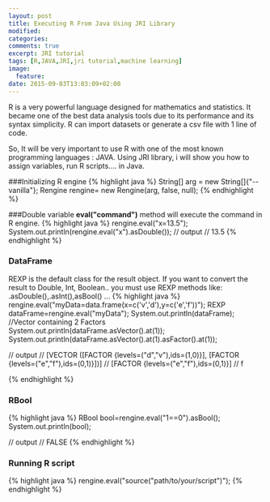 ```yaml
---
layout: post
title: Executing R From Java Using JRI Library
modified:
categories:
comments: true 
excerpt: JRI tutorial 
tags: [R,JAVA,JRI,jri tutorial,machine learning]
image:
  feature:
date: 2015-09-03T13:03:09+02:00
---
```


R is a very powerful language designed for mathematics and statistics. It became one of the best data analysis tools due to its performance and its syntax simplicity. R can import datasets or generate a csv file with 1 line of code.

So, It will be very important to use R with one of the most known programming languages : JAVA. Using JRI library, i will show you how to assign variables, run R scripts.... in Java.

###Initializing R engine 
{% highlight java %}
String[] arg = new String[]{"--vanilla"};
Rengine rengine= new Rengine(arg, false, null);
{% endhighlight %}

###Double variable
**eval("command")** method  will execute the command in R engine.
{% highlight java %}
rengine.eval("x=13.5");
System.out.println(rengine.eval("x").asDouble());
// output
// 13.5
{% endhighlight %}

### DataFrame
REXP is the default class for the result object. If you want to convert the result to Double, Int, Boolean.. you must use REXP methods like: .asDouble(),.asInt(),asBool() ...
{% highlight java %}
rengine.eval("myData=data.frame(x=c('v','d'),y=c('e','f'))");
REXP dataFrame=rengine.eval("myData");
System.out.println(dataFrame); //Vector containing 2 Factors
System.out.println(dataFrame.asVector().at(1));
System.out.println(dataFrame.asVector().at(1).asFactor().at(1));

// output
// [VECTOR ([FACTOR {levels=("d","v"),ids=(1,0)}], [FACTOR {levels=("e","f"),ids=(0,1)}])]
// [FACTOR {levels=("e","f"),ids=(0,1)}]
// f

{% endhighlight %}


### RBool
{% highlight java %}
RBool bool=rengine.eval("1==0").asBool();
System.out.println(bool);

// output
// FALSE
{% endhighlight %}

### Running R script
{% highlight java %}
rengine.eval("source(\"path/to/your/script\")");
{% endhighlight %}